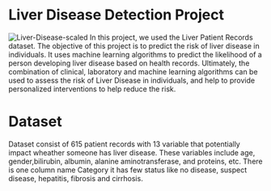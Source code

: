 # Liver Disease Detection Project
![Liver-Disease-scaled](https://github.com/Niro105/Liver-Disease-Detection/assets/126443419/c5e252a0-3089-4924-9a45-7ef38f67d6c8)
In this project, we used the Liver Patient Records dataset.
The objective of this project is to predict the risk of liver disease in individuals. It uses machine learning algorithms to predict the likelihood of a person developing liver disease based on health records.
Ultimately, the combination of clinical, laboratory and machine learning algorithms can be used to assess the risk of Liver Disease in individuals, and help to provide personalized interventions to help reduce the risk.

# Dataset
Dataset consist of 615 patient records with 13 variable that potentially impact wheather someone has liver disease. These variables include age, gender,bilirubin, albumin, alanine aminotransferase, and proteins, etc.
There is one column name Category it has few status like no disease, suspect disease, hepatitis, fibrosis and cirrhosis.
